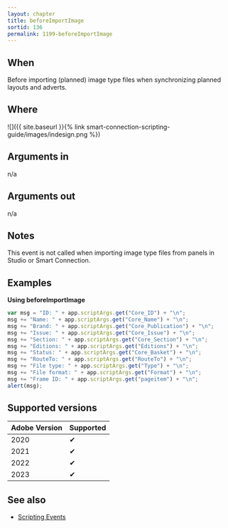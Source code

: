 ```yaml
---
layout: chapter
title: beforeImportImage
sortid: 136
permalink: 1199-beforeImportImage
---
```


## When

Before importing (planned) image type files when synchronizing planned layouts and adverts.

## Where

![]({{ site.baseurl }}{% link smart-connection-scripting-guide/images/indesign.png %})

## Arguments in

n/a

## Arguments out

n/a

## Notes

This event is not called when importing image type files from panels in Studio or Smart Connection.

## Examples

**Using beforeImportImage**

```javascript
var msg = "ID: " + app.scriptArgs.get("Core_ID") + "\n";
msg += "Name: " + app.scriptArgs.get("Core_Name") + "\n";
msg += "Brand: " + app.scriptArgs.get("Core_Publication") + "\n";
msg += "Issue: " + app.scriptArgs.get("Core_Issue") + "\n";
msg += "Section: " + app.scriptArgs.get("Core_Section") + "\n";
msg += "Editions: " + app.scriptArgs.get("Editions") + "\n";
msg += "Status: " + app.scriptArgs.get("Core_Basket") + "\n";
msg += "RouteTo: " + app.scriptArgs.get("RouteTo") + "\n";
msg += "File type: " + app.scriptArgs.get("Type") + "\n";
msg += "File format: " + app.scriptArgs.get("Format") + "\n";
msg += "Frame ID: " + app.scriptArgs.get("pageitem") + "\n";
alert(msg);
```

## Supported versions

| Adobe Version | Supported |
| ------------- | --------- |
| 2020          | ✔         |
| 2021          | ✔         |
| 2022          | ✔         |
| 2023          | ✔         |

## See also

- [Scripting Events](./index.md)
